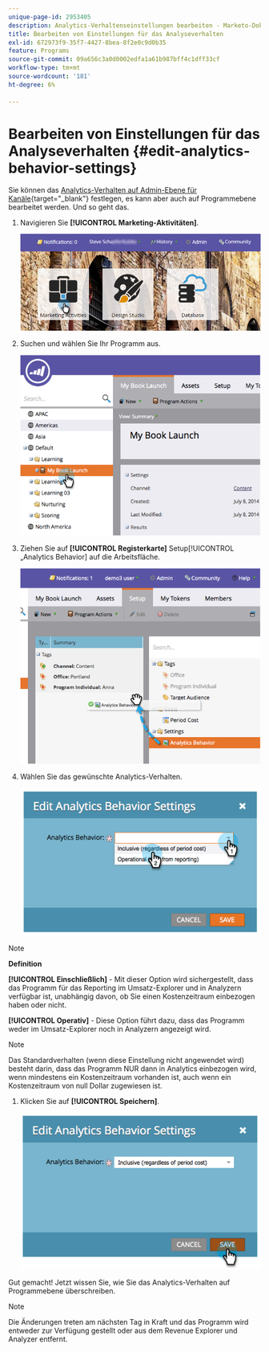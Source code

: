 ```yaml
---
unique-page-id: 2953405
description: Analytics-Verhaltenseinstellungen bearbeiten - Marketo-Dokumente - Produktdokumentation
title: Bearbeiten von Einstellungen für das Analyseverhalten
exl-id: 672973f9-35f7-4427-8bea-8f2e0c9d0b35
feature: Programs
source-git-commit: 09a656c3a0d0002edfa1a61b987bff4c1dff33cf
workflow-type: tm+mt
source-wordcount: '181'
ht-degree: 6%

---
```


# Bearbeiten von Einstellungen für das Analyseverhalten {#edit-analytics-behavior-settings}

Sie können das [Analytics-Verhalten auf Admin-Ebene für Kanäle](/help/marketo/product-docs/reporting/revenue-cycle-analytics/program-analytics/make-a-program-without-a-period-cost-available-in-revenue-explorer-and-analyzers.md){target="_blank"} festlegen, es kann aber auch auf Programmebene bearbeitet werden. Und so geht das.

1. Navigieren Sie **[!UICONTROL Marketing-Aktivitäten]**.

   ![](assets/login-marketing-activities-2.png)

1. Suchen und wählen Sie Ihr Programm aus.

   ![](assets/image2014-9-24-11-3a40-3a57.png)

1. Ziehen Sie auf **[!UICONTROL Registerkarte]** Setup[!UICONTROL  „Analytics Behavior] auf die Arbeitsfläche.

   ![](assets/image2014-9-24-11-3a41-3a2.png)

1. Wählen Sie das gewünschte Analytics-Verhalten.

   ![](assets/image2014-9-24-11-3a42-3a0.png)

>[!NOTE]
>
>**Definition**
>
>**[!UICONTROL Einschließlich]** - Mit dieser Option wird sichergestellt, dass das Programm für das Reporting im Umsatz-Explorer und in Analyzern verfügbar ist, unabhängig davon, ob Sie einen Kostenzeitraum einbezogen haben oder nicht.
>
>**[!UICONTROL Operativ]** - Diese Option führt dazu, dass das Programm weder im Umsatz-Explorer noch in Analyzern angezeigt wird.

>[!NOTE]
>
>Das Standardverhalten (wenn diese Einstellung nicht angewendet wird) besteht darin, dass das Programm NUR dann in Analytics einbezogen wird, wenn mindestens ein Kostenzeitraum vorhanden ist, auch wenn ein Kostenzeitraum von null Dollar zugewiesen ist.

1. Klicken Sie auf **[!UICONTROL Speichern]**.

   ![](assets/image2014-9-24-11-3a42-3a6.png)

Gut gemacht! Jetzt wissen Sie, wie Sie das Analytics-Verhalten auf Programmebene überschreiben.

>[!NOTE]
>
>Die Änderungen treten am nächsten Tag in Kraft und das Programm wird entweder zur Verfügung gestellt oder aus dem Revenue Explorer und Analyzer entfernt.
